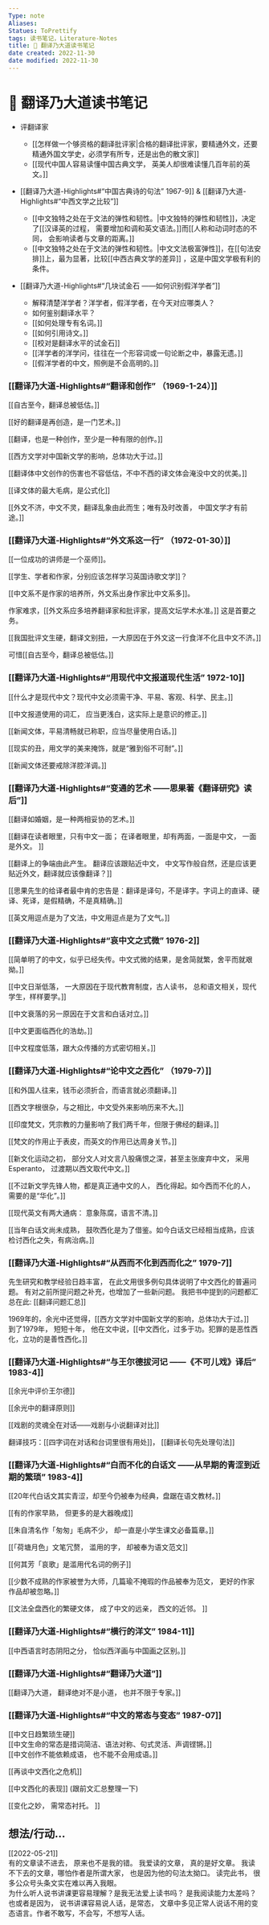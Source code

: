 ```yaml
---
Type: note
Aliases: 
Statues: ToPrettify 
tags: 读书笔记，Literature-Notes
title: 🔗 翻译乃大道读书笔记
date created: 2022-11-30
date modified: 2022-11-30
---
```


# 🔗 翻译乃大道读书笔记

- 评翻译家
	- [[怎样做一个够资格的翻译批评家|合格的翻译批评家，要精通外文，还要精通外国文学史，必须学有所专，还是出色的散文家]]
	- [[现代中国人容易读懂中国古典文学， 英美人却很难读懂几百年前的英文。]]

- [[翻译乃大道-Highlights#“中国古典诗的句法” 1967-9]] &  [[翻译乃大道-Highlights#“中西文学之比较”]]
	- [[中文独特之处在于文法的弹性和韧性。|中文独特的弹性和韧性]]，决定了[[汉译英的过程， 需要增加和调和英文语法。]]而[[人称和动词时态的不同， 会影响读者与文章的距离。]]
	- [[中文独特之处在于文法的弹性和韧性。|中文文法极富弹性]]，在[[句法安排]]上，最为显著，比较[[中西古典文学的差异]] ，这是中国文学极有利的条件。

- [[翻译乃大道-Highlights#“几块试金石 ——如何识别假洋学者”]]
	- 解释清楚洋学者？洋学者，假洋学者，在今天对应哪类人？ 
	- 如何鉴别翻译水平？
	- [[如何处理专有名词。]]
	- [[如何引用诗文。]]
	- [[校对是翻译水平的试金石]]
	- [[洋学者的洋学问，往往在一个形容词或一句论断之中，暴露无遗。]]
	- [[假洋学者的中文，照例是不会高明的。]]

### [[翻译乃大道-Highlights#“翻译和创作” （1969-1-24）]]

[[自古至今，翻译总被低估。]]

[[好的翻译是再创造，是一门艺术。]]

[[翻译，也是一种创作，至少是一种有限的创作。]]

[[西方文学对中国新文学的影响，总体功大于过。]]

[[翻译体中文创作的伤害也不容低估，不中不西的译文体会淹没中文的优美。]]

[[译文体的最大毛病，是公式化]]

[[外文不济，中文不灵，翻译乱象由此而生；唯有及时改善， 中国文学才有前途。]]

### [[翻译乃大道-Highlights#“外文系这一行” （1972-01-30）]]

[[一位成功的讲师是一个巫师]]。

[[学生、学者和作家，分别应该怎样学习英国诗歌文学]]？

[[中文系不是作家的培养所，外文系出身作家比中文系多]]。

作家难求，[[外文系应多培养翻译家和批评家，提高文坛学术水准。]] 这是首要之务。

[[我国批评文生硬，翻译文别扭，一大原因在于外文这一行食洋不化且中文不济。]]

可惜[[自古至今，翻译总被低估。]]

### [[翻译乃大道-Highlights#“用现代中文报道现代生活” 1972-10]]

[[什么才是现代中文？现代中文必须需干净、平易、客观、科学、民主。]]

[[中文报道使用的词汇， 应当更浅白，这实际上是意识的修正。]]

[[新闻文体，平易清畅就已称职，应当尽量使用白话。]]

[[现实的丑，用文学的美来掩饰，就是“雅到俗不可耐”。]]

[[新闻文体还要戒除洋腔洋调。]]

### [[翻译乃大道-Highlights#“变通的艺术 ——思果著《翻译研究》读后”]]

[[翻译如婚姻，是一种两相妥协的艺术。]]

[[翻译在读者眼里，只有中文一面； 在译者眼里，却有两面，一面是中文， 一面是外文。 ]]

[[翻译上的争端由此产生。 翻译应该跟贴近中文， 中文写作般自然，还是应该更贴近外文，翻译就应该像翻译？]]

[[思果先生的给译者最中肯的忠告是：翻译是译句，不是译字。字词上的直译、硬译、死译，是假精确，不是真精确。]]

[[英文用逗点是为了文法，中文用逗点是为了文气。]]

### [[翻译乃大道-Highlights#“哀中文之式微” 1976-2]]

[[简单明了的中文，似乎已经失传。中文式微的结果，是舍简就繁，舍平而就艰拗。]]

[[中文日渐低落， 一大原因在于现代教育制度，古人读书， 总和语文相关，现代学生，样样要学。]]

[[中文衰落的另一原因在于文言和白话对立。]]

[[中文更面临西化的浩劫。]]

[[中文程度低落，跟大众传播的方式密切相关。]]

### [[翻译乃大道-Highlights#“论中文之西化” （1979-7）]]

[[和外国人往来，钱币必须折合，而语言就必须翻译。]]

[[西文字根很杂，与之相比，中文受外来影响历来不大。]]

[[印度梵文，凭宗教的力量影响了我们两千年，但限于佛经的翻译。]]

[[梵文的作用止于表皮，而英文的作用已达周身关节。]]

[[新文化运动之初， 部分文人对文言八股痛恨之深，甚至主张废弃中文， 采用Esperanto， 过渡期以西文取代中文。]]

[[不过新文学先锋人物，都是真正通中文的人， 西化得起。如今西而不化的人，需要的是“华化”。]]

[[现代英文有两大通病： 意象陈腐，语言不清。]]

[[当年白话文尚未成熟， 鼓吹西化是为了借鉴。如今白话文已经相当成熟，应该检讨西化之失，有病治病。]]

### [[翻译乃大道-Highlights#“从西而不化到西而化之” 1979-7]]

先生研究和教学经验日趋丰富， 在此文用很多例句具体说明了中文西化的普遍问题。 有对之前所提问题之补充，也增加了一些新问题。 我把书中提到的问题都汇总在此: [[翻译问题汇总]]

1969年的，余光中还觉得，[[西方文学对中国新文学的影响，总体功大于过。]]  
到了1979年， 短短十年， 他在文中说，[[中文西化，过多于功。犯罪的是恶性西化，立功的是善性西化。]]

### [[翻译乃大道-Highlights#“与王尔德拔河记 ——《不可儿戏》译后” 1983-4]]

[[余光中评价王尔德]]

[[余光中的翻译原则]]

[[戏剧的灵魂全在对话——戏剧与小说翻译对比]]

翻译技巧：[[四字词在对话和台词里很有用处]]， [[翻译长句先处理句法]]

### [[翻译乃大道-Highlights#“白而不化的白话文 ——从早期的青涩到近期的繁琐” 1983-4]]

[[20年代白话文其实青涩，却至今仍被奉为经典，盘踞在语文教材。]]

[[有的作家早熟， 但更多的是大器晚成]]

[[朱自清名作「匆匆」毛病不少， 却一直是小学生课文必备篇章。]]

[[「荷塘月色」文笔冗赘， 滥用的字， 却被奉为语文范文]]

[[何其芳「哀歌」是滥用代名词的例子]]

[[少数不成熟的作家被誉为大师，几篇瑜不掩瑕的作品被奉为范文， 更好的作家作品却被忽略。]]

[[文法全盘西化的繁硬文体， 成了中文的远亲， 西文的近邻。 ]]

### [[翻译乃大道-Highlights#“横行的洋文” 1984-11]]

[[中西语言时态阴阳之分， 恰似西洋画与中国画之区别。]]

### [[翻译乃大道-Highlights#“翻译乃大道”]]

[[翻译乃大道， 翻译绝对不是小道， 也并不限于专家。]]

### [[翻译乃大道-Highlights#“中文的常态与变态” 1987-07]]

[[中文日趋繁琐生硬]]  
[[中文生命的常态是措词简洁、语法对称、句式灵活、声调铿锵。]]  
[[中文创作不能依赖成语， 也不能不会用成语。]]

[[再谈中文西化之危机]]

[[中文西化的表现]] (跟前文汇总整理一下)

[[变化之妙， 需常态衬托。 ]]

## 想法/行动…

[[2022-05-21]]  
有的文章读不进去， 原来也不是我的错。 我爱读的文章， 真的是好文章。 我读不下去的文章，哪怕作者是所谓大家， 也是因为他的句法太拗口。 读完此书， 很多公众号头条文实在难以再入我眼。  
为什么听人说书讲课更容易理解？是我无法爱上读书吗？ 是我阅读能力太差吗？ 也或者是因为， 说书讲课容易说人话，是常态， 文章中多见正常人说话不用的变态语言。作者不敢写，不会写，不想写人话。
